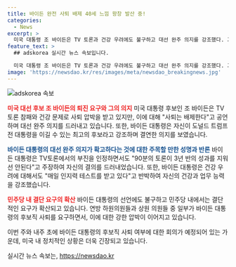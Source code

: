 ```yaml
---
title: 바이든 완전 사퇴 배제 40세 느낌 왕창 발산 중!
categories:
  - News
excerpt: >
  미국 대통령 조 바이든은 TV 토론과 건강 우려에도 불구하고 대선 완주 의지를 강조했다. 그는 자신을 후보로 지지한 민주당원들을 향해 비판하며, 사퇴 요구를 반박했다. 민주당 내에서는 사퇴를 요구하는 목소리가 높아지고 있지만, 바이든은 완전히 배제한다고 밝혔다. 이에도 상원 의원들의 의견 수렴과 하원 의원들과의 회의를 통해 사퇴 여부에 대한 결정이 내려질 것으로 보인다.
feature_text: >
  ## adskorea 실시간 뉴스 속보입니다.

  미국 대통령 조 바이든은 TV 토론과 건강 우려에도 불구하고 대선 완주 의지를 강조했다. 그는 자신을 후보로 지지한 민주당원들을 향해 비판하며, 사퇴 요구를 반박했다. 민주당 내에서는 사퇴를 요구하는 목소리가 높아지고 있지만, 바이든은 완전히 배제한다고 밝혔다. 이에도 상원 의원들의 의견 수렴과 하원 의원들과의 회의를 통해 사퇴 여부에 대한 결정이 내려질 것으로 보인다.
image: 'https://newsdao.kr/res/images/meta/newsdao_breakingnews.jpg'
---
```


<p><img src="https://newsdao.kr/res/images/meta/newsdao_breakingnews.jpg" alt="adskorea 속보" /></p>

<p><b><span style="color: #ee2323;">미국 대선 후보 조 바이든의 퇴진 요구와 그의 의지</span></b>
미국 대통령 후보인 조 바이든은 TV 토론 참패와 건강 문제로 사퇴 압박을 받고 있지만, 이에 대해 "사퇴는 배제한다"고 공언하며 대선 완주 의지를 드러내고 있습니다. 또한, 바이든 대통령은 자신이 도널드 트럼프 전 대통령을 이길 수 있는 최고의 후보라고 강조하며 결연한 의지를 보였습니다. </p>

<p><b><span style="color: #1a5490;">바이든 대통령의 대선 완주 의지가 확고하다는 것에 대한 주목할 만한 성명과 반론</span></b>
바이든 대통령은 TV토론에서의 부진을 인정하면서도 "90분의 토론이 3년 반의 성과를 지워선 안된다"고 주장하여 자신의 결의를 드러내었습니다. 또한, 바이든 대통령은 건강 우려에 대해서도 "매일 인지력 테스트를 받고 있다"고 반박하여 자신의 건강과 업무 능력을 강조했습니다. </p>

<p><b><span style="color: #ee2323;">민주당 내 결단 요구의 확산</span></b>
바이든 대통령의 선언에도 불구하고 민주당 내에서는 결단적인 요구가 확산되고 있습니다. 연방 하원의원들과 상원 의원들 중 일부가 바이든 대통령의 후보직 사퇴를 요구하면서, 이에 대한 강한 압박이 이어지고 있습니다.</p>

<p>이번 주와 내주 초에 바이든 대통령의 후보직 사퇴 여부에 대한 회의가 예정되어 있는 가운데, 미국 내 정치적인 상황은 더욱 긴장되고 있습니다.</p>
실시간 뉴스 속보는, <a href="https://newsdao.kr" rel="dofollow">https://newsdao.kr</a>


